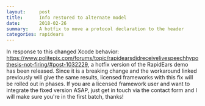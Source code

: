 ```yaml
---
layout:     post
title:      Info restored to alternate model
date:       2018-02-26
summary:    A hotfix to move a protocol declaration to the header
categories: rapidears
---
```

In response to this changed Xcode behavior: https://www.politepix.com/forums/topic/rapidearsdidreceivelivespeechhypothesis-not-firing/#post-1032229, a hotfix version of the RapidEars demo has been released. Since it is a breaking change and the workaround linked previously will give the same results, licensed frameworks with this fix will be rolled out in phases. If you are a licensed framework user and want to integrate the fixed version ASAP, just get in touch via the contact form and I will make sure you're in the first batch, thanks!
